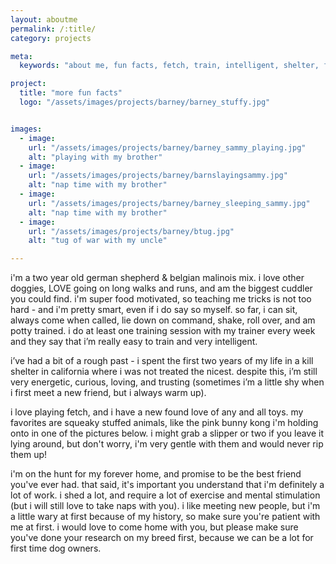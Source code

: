 ```yaml
---
layout: aboutme
permalink: /:title/
category: projects

meta:
  keywords: "about me, fun facts, fetch, train, intelligent, shelter, friend, barney"

project:
  title: "more fun facts"
  logo: "/assets/images/projects/barney/barney_stuffy.jpg"


images:
  - image:
    url: "/assets/images/projects/barney/barney_sammy_playing.jpg"
    alt: "playing with my brother"
  - image:
    url: "/assets/images/projects/barney/barnslayingsammy.jpg"
    alt: "nap time with my brother"
  - image:
    url: "/assets/images/projects/barney/barney_sleeping_sammy.jpg"
    alt: "nap time with my brother"
  - image:
    url: "/assets/images/projects/barney/btug.jpg"
    alt: "tug of war with my uncle"

---
```

<p>i'm a two year old german shepherd & belgian malinois mix. i love other doggies, LOVE going on long walks and runs, and am the biggest cuddler you could find. i'm super food motivated, so teaching me tricks is not too hard - and i'm pretty smart, even if i do say so myself. so far, i can sit, always come when called, lie down on command, shake, roll over, and am potty trained. i do at least one training session with my trainer every week and they say that i’m really easy to train and very intelligent.
</p>
<p>
i’ve had a bit of a rough past - i spent the first two years of my life in a kill shelter in california where i was not treated the nicest. despite this, i’m still very energetic, curious, loving, and trusting (sometimes i’m a little shy when i first meet a new friend, but i always warm up).
</p>
<p>
i love playing fetch, and i have a new found love of any and all toys. my favorites are squeaky stuffed animals, like the pink bunny kong i'm holding onto in one of the pictures below. i might grab a slipper or two if you leave it lying around, but don't worry, i'm very gentle with them and would never rip them up!
</p>
<p>
i'm on the hunt for my forever home, and promise to be the best friend you've ever had. that said, it's important you understand that i'm definitely a lot of work. i shed a lot, and require a lot of exercise and mental stimulation (but i will still love to take naps with you). i like meeting new people, but i'm a little wary at first because of my history, so make sure you're patient with me at first. i would love to come home with you, but please make sure you've done your research on my breed first, because we can be a lot for first time dog owners.
</p>